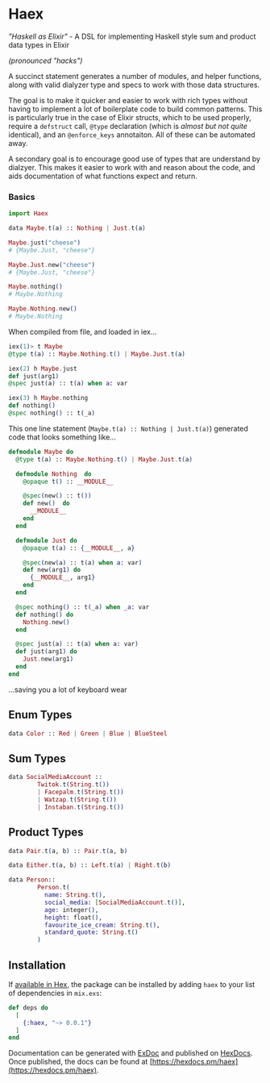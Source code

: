 # Haex

_"Haskell as Elixir"_ - A DSL for implementing Haskell style sum and product data types in Elixir

_(pronounced "hacks")_

A succinct statement generates a number of modules, and helper functions,
along with valid dialyzer type and specs to work with those data structures.

The goal is to make it quicker and easier to work with rich types without
having to implement a lot of boilerplate code to build common patterns. This
is particularly true in the case of Elixir structs, which to be used
properly, require a `defstruct` call, `@type` declaration (which is _almost
but not quite_ identical), and an `@enforce_keys` annotaiton. All of these
can be automated away.

A secondary goal is to encourage good use of types that are understand by
dialzyer. This makes it easier to work with and reason about the code, and
aids documentation of what functions expect and return.
### Basics
```elixir
import Haex

data Maybe.t(a) :: Nothing | Just.t(a)

Maybe.just("cheese")
# {Maybe.Just, "cheese"}

Maybe.Just.new("cheese")
# {Maybe.Just, "cheese"}

Maybe.nothing()
# Maybe.Nothing

Maybe.Nothing.new()
# Maybe.Nothing
```

When compiled from file, and loaded in iex...

```elixir
iex(1)> t Maybe
@type t(a) :: Maybe.Nothing.t() | Maybe.Just.t(a)

iex(2) h Maybe.just
def just(arg1)
@spec just(a) :: t(a) when a: var

iex(3) h Maybe.nothing
def nothing()
@spec nothing() :: t(_a)
```

This one line statement (`Maybe.t(a) :: Nothing | Just.t(a)`) generated code that looks something like...
```elixir
defmodule Maybe do
  @type t(a) :: Maybe.Nothing.t() | Maybe.Just.t(a)

  defmodule Nothing  do
    @opaque t() :: __MODULE__

    @spec(new() :: t())
    def new()  do
      __MODULE__
    end
  end

  defmodule Just do
    @opaque t(a) :: {__MODULE__, a}

    @spec(new(a) :: t(a) when a: var)
    def new(arg1) do
      {__MODULE__, arg1}
    end
  end

  @spec nothing() :: t(_a) when _a: var
  def nothing() do
    Nothing.new()
  end

  @spec just(a) :: t(a) when a: var)
  def just(arg1) do
    Just.new(arg1)
  end
end
```

...saving you a lot of keyboard wear

## Enum Types
```elixir
data Color :: Red | Green | Blue | BlueSteel
```

## Sum Types
```elixir
data SocialMediaAccount ::
        Twitok.t(String.t())
        | Facepalm.t(String.t())
        | Watzap.t(String.t())
        | Instaban.t(String.t())
```

## Product Types
```elixir
data Pair.t(a, b) :: Pair.t(a, b)

data Either.t(a, b) :: Left.t(a) | Right.t(b)

data Person::
        Person.t(
          name: String.t(),
          social_media: [SocialMediaAccount.t()],
          age: integer(),
          height: float(),
          favourite_ice_cream: String.t(),
          standard_quote: String.t()
        )
```
## Installation

If [available in Hex](https://hex.pm/docs/publish), the package can be installed
by adding `haex` to your list of dependencies in `mix.exs`:

```elixir
def deps do
  [
    {:haex, "~> 0.0.1"}
  ]
end
```

Documentation can be generated with [ExDoc](https://github.com/elixir-lang/ex_doc)
and published on [HexDocs](https://hexdocs.pm). Once published, the docs can
be found at [https://hexdocs.pm/haex](https://hexdocs.pm/haex).

